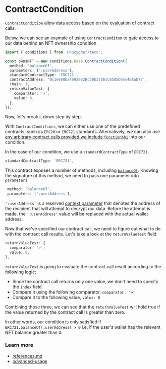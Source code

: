 # ContractCondition

`ContractCondition` allow data access based on the evaluation of contract calls.

Below, we can see an example of using  `ContractConditon` to gate access to our data behind an NFT ownership condition.&#x20;

```typescript
import { conditions } from '@nucypher/taco';

const ownsNFT = new conditions.base.ContractCondition({
  method: 'balanceOf',
  parameters: [':userAddress'],
  standardContractType: 'ERC721',
  contractAddress: '0x1e988ba4692e52Bc50b375bcC8585b95c48AaD77',
  chain: 1,
  returnValueTest: {
    comparator: '>',
    value: 0,
  },
});

```

Now, let's break it down step by step.

With `ContractConditions`, we can either use one of the predefined contracts, such as `ERC20` or `ERC721` standards. Alternatively, we can also use [any arbitrary contract calls provided we include `functionAbi`](../advanced-usage/use-custom-contract-calls.md) into our condition.

In the case of our condition, we use a `standardContractType` of `ERC721`.&#x20;

```typescript
standardContractType: 'ERC721',
```

This contract exposes a number of methods, including [`balanceOf`](https://docs.openzeppelin.com/contracts/5.x/api/token/erc721#IERC721-balanceOf-address-). Knowing the signature of this method, we need to pass one parameter into `parameters`

```typescript
 method: 'balanceOf',
 parameters: [':userAddress'],
```

`':userAddress'` is a reserved [context parameter](https://app.gitbook.com/o/R2meumXNNad4y1B10iL7/s/WosjlL4zUGUMlcMfuSAp/\~/changes/274/app-development/threshold-access-control-tac/conditions/context-and-context-parameters) that denotes the address of the recipient that will attempt to decrypt our data. Before the attempt is made, the `':userAddress'` value will be replaced with the actual wallet address.

Now that we've specified our contract call, we need to figure out what to do with the contract call results. Let's take a look at the `returnValueTest` field:

```typescript
returnValueTest: {
  comparator: '>',
  value: 0,
},
```

`returnValueTest` is going to evaluate the contract call result according to the following logic:

* Since the contract call returns only one value, we don't need to specify the `index` field
* Compare it using the following comparator, `comparator: '>'`
* Compare it to the following value, `value: 0`

Combining these three, we can see that the `returnValueTest` will hold true if the value returned by the contract call is greater than zero.

In other words, our condition is only satisfied if  `ERC721.balanceOf(:userAddress) > 0` i.e. if the user's wallet has the relevant NFT balance greater than 0.&#x20;

### Learn more

* [references.md](../references.md "mention")
* [advanced-usage](../advanced-usage/ "mention")


